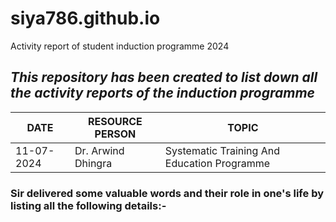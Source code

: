 # siya786.github.io
Activity report of student induction programme 2024
## ***This repository has been created to list down all the activity reports of the induction programme*** ##

| DATE | RESOURCE PERSON | TOPIC |
| --- | --- | --- |
| 11-07-2024 | Dr. Arwind Dhingra | Systematic Training And Education Programme |
### Sir delivered some valuable words and their role in one's life by listing all the following  details:- ###

